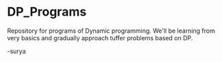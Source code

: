 # DP_Programs

Repository for programs of Dynamic programming.
We'll be learning from very basics and gradually
approach tuffer problems based on DP.

-surya
